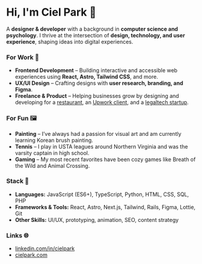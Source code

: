 # Hi, I'm Ciel Park 🌱

A **designer & developer** with a background in **computer science and psychology**. I thrive at the intersection of **design, technology, and user experience**, shaping ideas into digital experiences.

### For Work 💼
- **Frontend Development** – Building interactive and accessible web experiences using **React, Astro, Tailwind CSS**, and more.
- **UX/UI Design** – Crafting designs with **user research, branding, and Figma**.
- **Freelance & Product** – Helping businesses grow by designing and developing for a [restaurant](https://www.bangbop.com), an [Upwork client](https://www.chariotsbookkeeping.com), and a [legaltech startup](https://www.keepsake.com).

### For Fun 🖼️
- **Painting** – I’ve always had a passion for visual art and am currently learning Korean brush painting.
- **Tennis** – I play in USTA leagues around Northern Virginia and was the varsity captain in high school.
- **Gaming** – My most recent favorites have been cozy games like Breath of the Wild and Animal Crossing.

### Stack 🔧
- **Languages:** JavaScript (ES6+), TypeScript, Python, HTML, CSS, SQL, PHP
- **Frameworks & Tools:** React, Astro, Next.js, Tailwind, Rails, Figma, Lottie, Git
- **Other Skills:** UI/UX, prototyping, animation, SEO, content strategy

### Links 🌐
- [linkedin.com/in/cielpark](https://www.linkedin.com/in/parkciel)
- [cielpark.com](https://www.cielpark.com)
